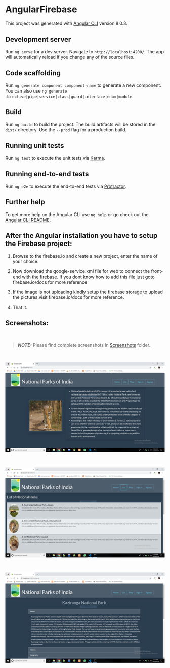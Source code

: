 # AngularFirebase

This project was generated with [Angular CLI](https://github.com/angular/angular-cli) version 8.0.3.

## Development server

Run `ng serve` for a dev server. Navigate to `http://localhost:4200/`. The app will automatically reload if you change any of the source files.

## Code scaffolding

Run `ng generate component component-name` to generate a new component. You can also use `ng generate directive|pipe|service|class|guard|interface|enum|module`.

## Build

Run `ng build` to build the project. The build artifacts will be stored in the `dist/` directory. Use the `--prod` flag for a production build.

## Running unit tests

Run `ng test` to execute the unit tests via [Karma](https://karma-runner.github.io).

## Running end-to-end tests

Run `ng e2e` to execute the end-to-end tests via [Protractor](http://www.protractortest.org/).

## Further help

To get more help on the Angular CLI use `ng help` or go check out the [Angular CLI README](https://github.com/angular/angular-cli/blob/master/README.md).

## After the Angular installation you have to setup the Firebase project:

1) Browse to the firebase.io and create a new project, enter the name of your choice.

2) Now download the google-service.xml file for web to connect the front-end with the firebase. If you dont know how to add this file just goto firebase.io/docs for more reference.

3) If the image is not uploading kindly setup the firebase storage to upload the pictures.visit firebase.io/docs for more reference.

4) That it.

## Screenshots:

<br />

> **_NOTE:_**  Please find complete screenshots in [Screenshots](https://github.com/areebmomin/National-Parks-of-India-Website/tree/master/National%20parks%20screenshots) folder.

<br />

![alt text](https://github.com/areebmomin/National-Parks-of-India-Website/blob/master/National%20parks%20screenshots/Capture.PNG?raw=true)

<br />

![alt text](https://github.com/areebmomin/National-Parks-of-India-Website/blob/master/National%20parks%20screenshots/Capture1.PNG?raw=true)

<br />

![alt text](https://github.com/areebmomin/National-Parks-of-India-Website/blob/master/National%20parks%20screenshots/Capture2.PNG?raw=true)

<br />
